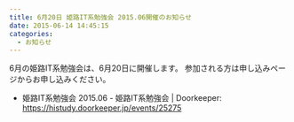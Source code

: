 ```yaml
---
title: 6月20日 姫路IT系勉強会 2015.06開催のお知らせ
date: 2015-06-14 14:45:15
categories:
  - お知らせ
---
```


6月の姫路IT系勉強会は、6月20日に開催します。
参加される方は申し込みページからお申し込みください。

- 姫路IT系勉強会 2015.06 - 姫路IT系勉強会 | Doorkeeper: <https://histudy.doorkeeper.jp/events/25275>
